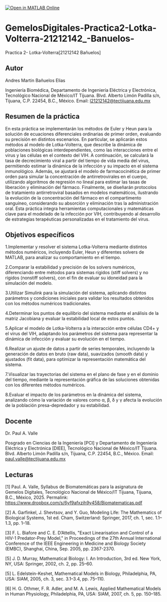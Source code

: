 [![Open in MATLAB Online](https://www.mathworks.com/images/responsive/global/open-in-matlab-online.svg)](https://matlab.mathworks.com/open/github/v1?repo=IamJrbe/GemelosDigitales-Practica2-Lotka-Volterra-21212142_-Banuelos-)
# GemelosDigitales-Practica2-Lotka-Volterra-21212142_-Banuelos-
Practica 2- Lotka-Volterra[21212142 Bañuelos]
## Autor
Andres Martin Bañuelos Elias

Ingeniería Biomédica, Departamento de Ingeniería Eléctrica y Electrónica, Tecnológico Nacional de México/IT Tijuana. Blvd. Alberto Limón Padilla s/n, Tijuana, C.P. 22454, B.C., México. Email: l21212142@tectijuana.edu.mx

## Resumen de la práctica
En esta práctica se implementarán los métodos de Euler y Heun para la solución de ecuaciones diferenciales ordinarias de primer orden, evaluando su precisión en distintos escenarios. En particular, se aplicarán estos métodos al modelo de Lotka-Volterra, que describe la dinámica de poblaciones biológicas interdependientes, como las interacciones entre el virus y las células en el contexto del VIH. A continuación, se calculará la tasa de decrecimiento viral a partir del tiempo de vida media del virus, permitiendo estimar la dinámica de la infección y su impacto en el sistema inmunológico. Además, se ajustará el modelo de farmacocinética de primer orden para simular la concentración de antirretrovirales en el cuerpo, utilizando algoritmos de regresión no lineal para estimar las tasas de liberación y eliminación del fármaco. Finalmente, se diseñarán protocolos de tratamiento antirretroviral basados en modelos matemáticos, ilustrando la evolución de la concentración del fármaco en el compartimento sanguíneo, considerando su absorción y eliminación tras la administración oral. Esta práctica integra herramientas computacionales y matemáticas clave para el modelado de la infección por VIH, contribuyendo al desarrollo de estrategias terapéuticas personalizadas en el tratamiento del virus.

## Objetivos específicos
1.Implementar y resolver el sistema Lotka-Volterra mediante distintos métodos numéricos, incluyendo Euler, Heun y diferentes solvers de MATLAB, para analizar su comportamiento en el tiempo.

2.Comparar la estabilidad y precisión de los solvers numéricos, diferenciando entre métodos para sistemas rígidos (stiff solvers) y no rígidos (nonstiff solvers), con el fin de evaluar su idoneidad para la simulación del modelo.

3.Utilizar Simulink para la simulación del sistema, aplicando distintos parámetros y condiciones iniciales para validar los resultados obtenidos con los métodos numéricos tradicionales.

4.Determinar los puntos de equilibrio del sistema mediante el análisis de la matriz Jacobiana y evaluar la estabilidad local de estos puntos.

5.Aplicar el modelo de Lotka-Volterra a la interacción entre células CD4+ y el virus del VIH, adaptando los parámetros del sistema para representar la dinámica de infección y evaluar su evolución en el tiempo.

6.Realizar un ajuste de datos a partir de series temporales, incluyendo la generación de datos en bruto (raw data), suavizados (smooth data) y ajustados (fit data), para optimizar la representación matemática del sistema.

7.Visualizar las trayectorias del sistema en el plano de fase y en el dominio del tiempo, mediante la representación gráfica de las soluciones obtenidas con los diferentes métodos numéricos.

8.Evaluar el impacto de los parámetros en la dinámica del sistema, analizando cómo la variación de valores como α, β, δ y γ afecta la evolución de la población presa-depredador y su estabilidad.

## Docente
Dr. Paul A. Valle

Posgrado en Ciencias de la Ingeniería [PCI] y Departamento de Ingeniería Eléctrica y Electrónica [DIEE], Tecnológico Nacional de México/IT Tijuana. Blvd. Alberto Limón Padilla s/n, Tijuana, C.P. 22454, B.C., México. Email: paul.valle@tectijuana.edu.mx

## Lecturas
[1] Paul. A. Valle, Syllabus de Biomatemáticas para la asignatura de Gemelos Digitales, Tecnológico Nacional de México/IT Tijuana, Tijuana, B.C., México, 2025. Permalink: https://www.dropbox.com/s/6yf9afxzih9y458/Biomatematicas.pdf

[2] A. Garfinkel, J. Shevtsov, and Y. Guo, Modeling Life: The Mathematics of Biological Systems, 1st ed. Cham, Switzerland: Springer, 2017, ch. 1, sec. 1.1–1.3, pp. 1–18.

[3] F. L. Biafore and C. E. D’Attellis, "Exact Linearisation and Control of a HIV-1 Predator-Prey Model," in Proceedings of the 27th Annual International Conference of the IEEE Engineering in Medicine and Biology Society (EMBC), Shanghai, China, Sep. 2005, pp. 2367-2370.

[5] J. D. Murray, Mathematical Biology: I. An Introduction, 3rd ed. New York, NY, USA: Springer, 2002, ch. 2, pp. 25–60.

[5] L. Edelstein-Keshet, Mathematical Models in Biology, Philadelphia, PA, USA: SIAM, 2005, ch. 3, sec. 3.1–3.4, pp. 75–110.

[6] H. G. Othmer, F. R. Adler, and M. A. Lewis, Applied Mathematical Models in Human Physiology, Philadelphia, PA, USA: SIAM, 2007, ch. 5, pp. 150–185.


